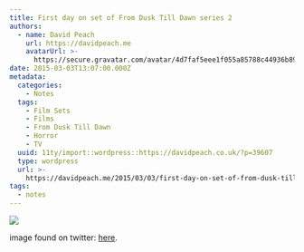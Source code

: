 ```yaml
---
title: First day on set of From Dusk Till Dawn series 2
authors:
  - name: David Peach
    url: https://davidpeach.me
    avatarUrl: >-
      https://secure.gravatar.com/avatar/4d7faf5eee1f055a85788c44936b8995eaab6dfb004e7854ec747ccb272e91ee?s=96&d=mm&r=g
date: 2015-03-03T13:07:00.000Z
metadata:
  categories:
    - Notes
  tags:
    - Film Sets
    - Films
    - From Dusk Till Dawn
    - Horror
    - TV
  uuid: 11ty/import::wordpress::https://davidpeach.co.uk/?p=39607
  type: wordpress
  url: >-
    https://davidpeach.me/2015/03/03/first-day-on-set-of-from-dusk-till-dawn-series-2/
tags:
  - notes
---
```

[![](/assets/First-day-on-set-From-Dusk-til-Tr4DyLki2a6u.jpeg)](/assets/First-day-on-set-From-Dusk-til-Tr4DyLki2a6u.jpeg)

image found on twitter: [here](https://twitter.com/Rodriguez/status/572561336325971969).